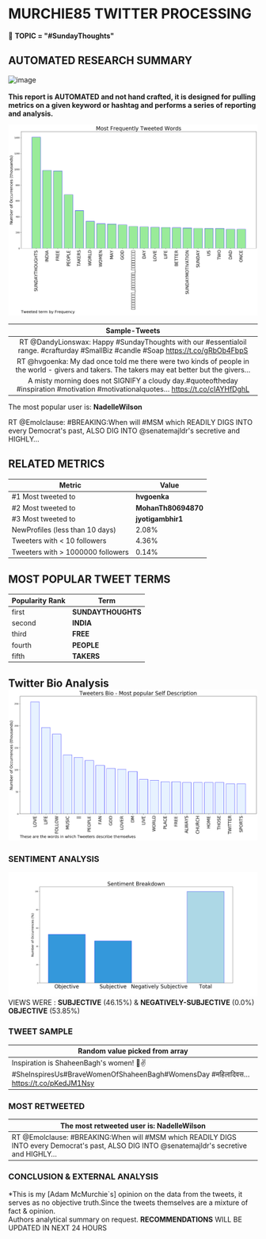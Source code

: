 # MURCHIE85 TWITTER PROCESSING 
&#x1F34E; **TOPIC = "#SundayThoughts"**

## AUTOMATED RESEARCH SUMMARY

![image](https://marketingplatform.google.com/about/static/images/gmp/analytics-smb-benefit.jpg)
<br></br>
<b> This report is AUTOMATED and not hand crafted, it is designed for pulling metrics on a given keyword or hashtag and performs a series of reporting and analysis.</b>



![image](TWEETS.png)



|                **Sample-Tweets**        |
| :-------------: |
| RT @DandyLionswax: Happy #SundayThoughts with our #essentialoil range. #crafturday #SmallBiz #candle #Soap https://t.co/gRbOb4FbpS |
| RT @hvgoenka: My dad once told me there were two kinds of people in the world - givers and takers. The takers may eat better but the givers… |
| A misty morning does not SIGNIFY a cloudy day.#quoteoftheday #inspiration #motivation #motivationalquotes… https://t.co/cIAYHfDghL |

The most popular user is: **NadelleWilson**
<div class="alert alert-block alert-danger"> RT @Emolclause: #BREAKING:When will #MSM which READILY DIGS INTO every Democrat's past, ALSO DIG INTO @senatemajldr's secretive and HIGHLY…</div>

## RELATED METRICS<br>
| Metric | Value |
| ------------- | ------------- |
| #1 Most tweeted to  | **hvgoenka** |
| #2 Most tweeted to  | **MohanTh80694870** |
| #3 Most tweeted to  | **jyotigambhir1** |
| NewProfiles (less than 10 days) | 2.08%  |
| Tweeters with < 10 followers  | 4.36%|
| Tweeters with > 1000000 followers  | 0.14%  |



## MOST POPULAR TWEET TERMS 


| Popularity Rank  | Term |
| ------------- | ------------- |
| first  | **SUNDAYTHOUGHTS**  |
| second  | **INDIA**  |
| third  | **FREE** |
| fourth  | **PEOPLE**  |
| fifth  | **TAKERS**  |


## Twitter Bio Analysis![image](BIO.png)
### SENTIMENT ANALYSIS
![image](sentiment.png)
VIEWS WERE : **SUBJECTIVE**  (46.15%) & **NEGATIVELY-SUBJECTIVE** (0.0%) **OBJECTIVE** (53.85%)

### TWEET SAMPLE 
| Random value picked from array |
| ------------- |
|Inspiration is ShaheenBagh's women! 💓✌#SheInspiresUs#BraveWomenOfShaheenBagh#WomensDay #महिलादिवस… https://t.co/pKedJM1Nsy |

### MOST RETWEETED 

| The most retweeted user is: **NadelleWilson**  |
| ------------- |
| RT @Emolclause: #BREAKING:When will #MSM which READILY DIGS INTO every Democrat's past, ALSO DIG INTO @senatemajldr's secretive and HIGHLY… |

### CONCLUSION & EXTERNAL ANALYSIS

*This is my [Adam McMurchie`s] opinion on the data from the tweets, it serves as no objective truth.Since the tweets themselves are a mixture of fact & opinion.<br>
Authors analytical summary on request.
**RECOMMENDATIONS** WILL BE UPDATED IN NEXT  24 HOURS <br>